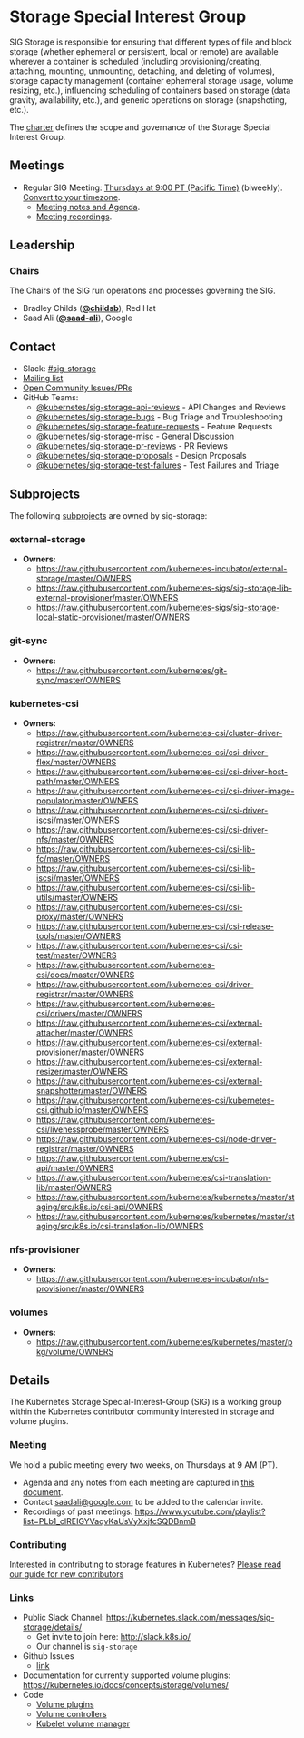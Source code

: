 <!---
This is an autogenerated file!

Please do not edit this file directly, but instead make changes to the
sigs.yaml file in the project root.

To understand how this file is generated, see https://git.k8s.io/community/generator/README.md
--->
# Storage Special Interest Group

SIG Storage is responsible for ensuring that different types of file and block storage (whether ephemeral or persistent, local or remote) are available wherever a container is scheduled (including provisioning/creating, attaching, mounting, unmounting, detaching, and deleting of volumes), storage capacity management (container ephemeral storage usage, volume resizing, etc.), influencing scheduling of containers based on storage (data gravity, availability, etc.), and generic operations on storage (snapshoting, etc.).

The [charter](charter.md) defines the scope and governance of the Storage Special Interest Group.

## Meetings
* Regular SIG Meeting: [Thursdays at 9:00 PT (Pacific Time)](https://docs.google.com/document/d/1FQx0BPlkkl1Bn0c9ocVBxYIKojpmrS1CFP5h0DI68AE/edit) (biweekly). [Convert to your timezone](http://www.thetimezoneconverter.com/?t=9:00&tz=PT%20%28Pacific%20Time%29).
  * [Meeting notes and Agenda](https://docs.google.com/document/d/1-8KEG8AjAgKznS9NFm3qWqkGyCHmvU6HVl0sk5hwoAE/edit?usp=sharing).
  * [Meeting recordings](https://www.youtube.com/watch?v=Eh7Qa7KOL8o&list=PL69nYSiGNLP02-BMqJdfFgGxYQ4Nb-2Qq).

## Leadership

### Chairs
The Chairs of the SIG run operations and processes governing the SIG.

* Bradley Childs (**[@childsb](https://github.com/childsb)**), Red Hat
* Saad Ali (**[@saad-ali](https://github.com/saad-ali)**), Google

## Contact
- Slack: [#sig-storage](https://kubernetes.slack.com/messages/sig-storage)
- [Mailing list](https://groups.google.com/forum/#!forum/kubernetes-sig-storage)
- [Open Community Issues/PRs](https://github.com/kubernetes/community/labels/sig%2Fstorage)
- GitHub Teams:
    - [@kubernetes/sig-storage-api-reviews](https://github.com/orgs/kubernetes/teams/sig-storage-api-reviews) - API Changes and Reviews
    - [@kubernetes/sig-storage-bugs](https://github.com/orgs/kubernetes/teams/sig-storage-bugs) - Bug Triage and Troubleshooting
    - [@kubernetes/sig-storage-feature-requests](https://github.com/orgs/kubernetes/teams/sig-storage-feature-requests) - Feature Requests
    - [@kubernetes/sig-storage-misc](https://github.com/orgs/kubernetes/teams/sig-storage-misc) - General Discussion
    - [@kubernetes/sig-storage-pr-reviews](https://github.com/orgs/kubernetes/teams/sig-storage-pr-reviews) - PR Reviews
    - [@kubernetes/sig-storage-proposals](https://github.com/orgs/kubernetes/teams/sig-storage-proposals) - Design Proposals
    - [@kubernetes/sig-storage-test-failures](https://github.com/orgs/kubernetes/teams/sig-storage-test-failures) - Test Failures and Triage

## Subprojects

The following [subprojects][subproject-definition] are owned by sig-storage:
### external-storage
- **Owners:**
  - https://raw.githubusercontent.com/kubernetes-incubator/external-storage/master/OWNERS
  - https://raw.githubusercontent.com/kubernetes-sigs/sig-storage-lib-external-provisioner/master/OWNERS
  - https://raw.githubusercontent.com/kubernetes-sigs/sig-storage-local-static-provisioner/master/OWNERS
### git-sync
- **Owners:**
  - https://raw.githubusercontent.com/kubernetes/git-sync/master/OWNERS
### kubernetes-csi
- **Owners:**
  - https://raw.githubusercontent.com/kubernetes-csi/cluster-driver-registrar/master/OWNERS
  - https://raw.githubusercontent.com/kubernetes-csi/csi-driver-flex/master/OWNERS
  - https://raw.githubusercontent.com/kubernetes-csi/csi-driver-host-path/master/OWNERS
  - https://raw.githubusercontent.com/kubernetes-csi/csi-driver-image-populator/master/OWNERS
  - https://raw.githubusercontent.com/kubernetes-csi/csi-driver-iscsi/master/OWNERS
  - https://raw.githubusercontent.com/kubernetes-csi/csi-driver-nfs/master/OWNERS
  - https://raw.githubusercontent.com/kubernetes-csi/csi-lib-fc/master/OWNERS
  - https://raw.githubusercontent.com/kubernetes-csi/csi-lib-iscsi/master/OWNERS
  - https://raw.githubusercontent.com/kubernetes-csi/csi-lib-utils/master/OWNERS
  - https://raw.githubusercontent.com/kubernetes-csi/csi-proxy/master/OWNERS
  - https://raw.githubusercontent.com/kubernetes-csi/csi-release-tools/master/OWNERS
  - https://raw.githubusercontent.com/kubernetes-csi/csi-test/master/OWNERS
  - https://raw.githubusercontent.com/kubernetes-csi/docs/master/OWNERS
  - https://raw.githubusercontent.com/kubernetes-csi/driver-registrar/master/OWNERS
  - https://raw.githubusercontent.com/kubernetes-csi/drivers/master/OWNERS
  - https://raw.githubusercontent.com/kubernetes-csi/external-attacher/master/OWNERS
  - https://raw.githubusercontent.com/kubernetes-csi/external-provisioner/master/OWNERS
  - https://raw.githubusercontent.com/kubernetes-csi/external-resizer/master/OWNERS
  - https://raw.githubusercontent.com/kubernetes-csi/external-snapshotter/master/OWNERS
  - https://raw.githubusercontent.com/kubernetes-csi/kubernetes-csi.github.io/master/OWNERS
  - https://raw.githubusercontent.com/kubernetes-csi/livenessprobe/master/OWNERS
  - https://raw.githubusercontent.com/kubernetes-csi/node-driver-registrar/master/OWNERS
  - https://raw.githubusercontent.com/kubernetes/csi-api/master/OWNERS
  - https://raw.githubusercontent.com/kubernetes/csi-translation-lib/master/OWNERS
  - https://raw.githubusercontent.com/kubernetes/kubernetes/master/staging/src/k8s.io/csi-api/OWNERS
  - https://raw.githubusercontent.com/kubernetes/kubernetes/master/staging/src/k8s.io/csi-translation-lib/OWNERS
### nfs-provisioner
- **Owners:**
  - https://raw.githubusercontent.com/kubernetes-incubator/nfs-provisioner/master/OWNERS
### volumes
- **Owners:**
  - https://raw.githubusercontent.com/kubernetes/kubernetes/master/pkg/volume/OWNERS

[subproject-definition]: https://github.com/kubernetes/community/blob/master/governance.md#subprojects
<!-- BEGIN CUSTOM CONTENT -->

## Details
The Kubernetes Storage Special-Interest-Group (SIG) is a working group within the Kubernetes contributor community interested in storage and volume plugins.

### Meeting
We hold a public meeting every two weeks, on Thursdays at 9 AM (PT).
* Agenda and any notes from each meeting are captured in [this document](https://docs.google.com/document/d/1-8KEG8AjAgKznS9NFm3qWqkGyCHmvU6HVl0sk5hwoAE/edit?usp=sharing).
* Contact saadali@google.com to be added to the calendar invite.
* Recordings of past meetings: https://www.youtube.com/playlist?list=PLb1_clREIGYVaqvKaUsVyXxjfcSQDBnmB

### Contributing
Interested in contributing to storage features in Kubernetes? [Please read our guide for new contributors](/sig-storage/contributing.md)

### Links
* Public Slack Channel: https://kubernetes.slack.com/messages/sig-storage/details/
  * Get invite to join here: http://slack.k8s.io/
  * Our channel is `sig-storage`
* Github Issues
  * [link](https://github.com/kubernetes/kubernetes/issues?q=is%3Aopen+is%3Aissue+label%3Asig%2Fstorage)
* Documentation for currently supported volume plugins: https://kubernetes.io/docs/concepts/storage/volumes/
* Code
  * [Volume plugins](https://github.com/kubernetes/kubernetes/tree/master/pkg/volume)
  * [Volume controllers](https://github.com/kubernetes/kubernetes/tree/master/pkg/controller/volume/)
  * [Kubelet volume manager](https://github.com/kubernetes/kubernetes/blob/master/pkg/kubelet/volumemanager/)

<!-- END CUSTOM CONTENT -->
